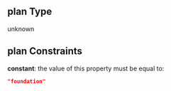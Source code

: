 ## plan Type

unknown

## plan Constraints

**constant**: the value of this property must be equal to:

```json
"foundation"
```
